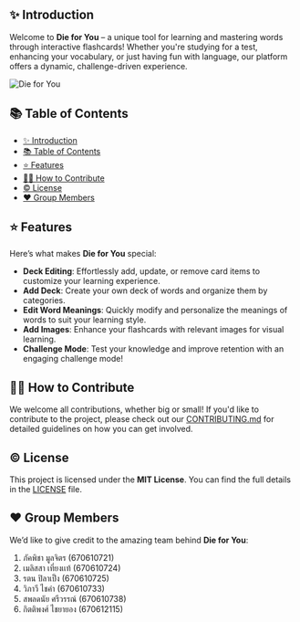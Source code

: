 ## ✨ Introduction

Welcome to **Die for You** – a unique tool for learning and mastering words through interactive flashcards! Whether you're studying for a test, enhancing your vocabulary, or just having fun with language, our platform offers a dynamic, challenge-driven experience.

![Die for You](https://github.com/user-attachments/assets/8f84cfec-c75a-4e32-946a-8291ab76ba16)

## 📚 Table of Contents
- [✨ Introduction](#-introduction)
- [📚 Table of Contents](#-table-of-contents)
- [⭐ Features](#-features)
- [🧑‍💻 How to Contribute](#-how-to-contribute)
- [©️ License](#️-license)
- [❤️ Group Members](#️-group-members)

## ⭐ Features

Here’s what makes **Die for You** special:

- **Deck Editing**: Effortlessly add, update, or remove card items to customize your learning experience.
- **Add Deck**: Create your own deck of words and organize them by categories.
- **Edit Word Meanings**: Quickly modify and personalize the meanings of words to suit your learning style.
- **Add Images**: Enhance your flashcards with relevant images for visual learning.
- **Challenge Mode**: Test your knowledge and improve retention with an engaging challenge mode!


## 🧑‍💻 How to Contribute

We welcome all contributions, whether big or small! If you'd like to contribute to the project, please check out our [CONTRIBUTING.md](./CONTRIBUTING.md) for detailed guidelines on how you can get involved.


## ©️ License

This project is licensed under the **MIT License**. You can find the full details in the [LICENSE](./LICENSE) file.


## ❤️ Group Members

We’d like to give credit to the amazing team behind **Die for You**:

1. ภัคพิชา มูลจิตร (670610721)
2. เมลิสสา เที่ยงเเท้ (670610724)
3. รตน ปิลาเป็ง (670610725)
4. วิภาวี ไชคำ (670610733)
5. สพลดนัย ศรีวรรณ์ (670610738)
6. กิตติพงศ์ ไชยายอง (670612115)
